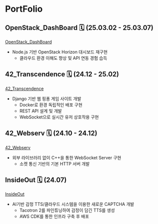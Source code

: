 # PortFolio

## OpenStack_DashBoard 🗓️ (25.03.02 - 25.03.07)
[OpenStack_DashBoard](https://github.com/CHyuni/PortFolio/tree/main/OpenStack_DashBoard)

*   Node.js 기반 OpenStack Horizon 대시보드 재구현
    *   클라우드 환경 이해도 향상 및 API 연동 경험 습득

## 42_Transcendence 🗓️ (24.12 - 25.02)
[42_Transcendence](https://github.com/CHyuni/portpolio/blob/main/42_Transcendence/README.md)

*   Django 기반 웹 핑퐁 게임 사이트 개발
    *   Docker로 환경 독립적인 배포 구현
    *   REST API 설계 및 개발
    *   WebSocket으로 실시간 유저 상호작용 구현

## 42_Webserv 🗓️ (24.10 - 24.12)
[42_Webserv](https://github.com/CHyuni/portpolio/blob/main/42_Webserv/README.md)

*   외부 라이브러리 없이 C++을 통한 WebSocket Server 구현
    *   소켓 통신 기반의 기본 HTTP 서버 개발

## InsideOut 🗓️ (24.07)
[InsideOut](https://github.com/CHyuni/portpolio/blob/main/InsideOut/README.md)

*   AI기반 감정 TTS/클라우드 시스템을 이용한 새로운 CAPTCHA 개발
    *   Tacotron 2를 파인튜닝하여 감정이 담긴 TTS를 생성
    *   AWS CDK를 통한 인프라 구축 후 배포